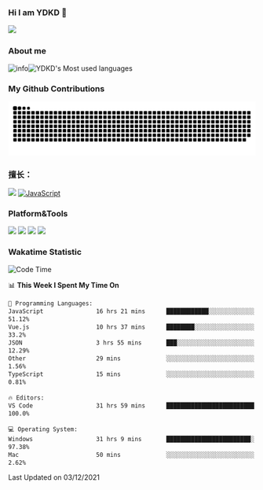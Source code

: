 ### Hi I am YDKD 👋

![](https://visitor-badge.glitch.me/badge?page_id=YDKD.readme)

### About me
![info](https://github-readme-stats.vercel.app/api?username=YDKD&show_icons=true&theme=cobalt)![YDKD's Most used languages](https://github-readme-stats.vercel.app/api/top-langs/?username=YDKD&layout=compact&hide_border=true&langs_count=8)

### My Github Contributions
![](https://raw.githubusercontent.com/YDKD/YDKD/main/assets/github-contribution-grid-snake.svg)

### 擅长：<br />
[![](https://img.shields.io/badge/-Vue.js-007396?style=flat-square&logo=Vue.js&logoColor=#4FC08D)](https://cn.vuejs.org/)
[![JavaScript](https://img.shields.io/badge/-JavaScript-f7e018?style=flat-square&logo=javascript&logoColor=white)]()

### Platform&Tools <br/>

[![]( https://img.shields.io/badge/macOS-Big%20Sur-292e33?style=flat-square&logo=apple&logoColor=ffffff )]() [![](https://img.shields.io/badge/Windows-10-2376bc?style=flat-square&logo=windows&logoColor=ffffff)]() [![]( https://img.shields.io/badge/IDE-Visual%20Studio%20Code-blue?style=flat-square&logo=visual-studio-code&logoColor=ffffff )]() [![]( https://img.shields.io/badge/iPhone-12-999999?style=flat-square&logo=apple&logoColor=ffffff)]() <br />

### Wakatime Statistic
<!--START_SECTION:waka-->
![Code Time](http://img.shields.io/badge/Code%20Time-192%20hrs%2011%20mins-blue)

📊 **This Week I Spent My Time On** 

```text
💬 Programming Languages: 
JavaScript               16 hrs 21 mins      ████████████░░░░░░░░░░░░░   51.12% 
Vue.js                   10 hrs 37 mins      ████████░░░░░░░░░░░░░░░░░   33.2% 
JSON                     3 hrs 55 mins       ███░░░░░░░░░░░░░░░░░░░░░░   12.29% 
Other                    29 mins             ░░░░░░░░░░░░░░░░░░░░░░░░░   1.56% 
TypeScript               15 mins             ░░░░░░░░░░░░░░░░░░░░░░░░░   0.81%

🔥 Editors: 
VS Code                  31 hrs 59 mins      █████████████████████████   100.0%

💻 Operating System: 
Windows                  31 hrs 9 mins       ████████████████████████░   97.38% 
Mac                      50 mins             ░░░░░░░░░░░░░░░░░░░░░░░░░   2.62%

```


 Last Updated on 03/12/2021
<!--END_SECTION:waka-->

<!--
**YDKD/YDKD** is a ✨ _special_ ✨ repository because its `README.md` (this file) appears on your GitHub profile.

Here are some ideas to get you started:

- 🔭 I’m currently working on ...
- 🌱 I’m currently learning ...
- 👯 I’m looking to collaborate on ...
- 🤔 I’m looking for help with ...
- 💬 Ask me about ...
- 📫 How to reach me: ...
- 😄 Pronouns: ...
- ⚡ Fun fact: ...
-->
